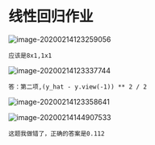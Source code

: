 # 线性回归作业

![image-20200214123259056](/home/jarvis/.config/Typora/typora-user-images/image-20200214123259056.png)

```
应该是8x1,1x1
```

![image-20200214123337744](/home/jarvis/.config/Typora/typora-user-images/image-20200214123337744.png)

```
答：第二项,(y_hat - y.view(-1)) ** 2 / 2
```

![image-20200214123358641](/home/jarvis/.config/Typora/typora-user-images/image-20200214123358641.png)

![image-20200214144907533](/home/jarvis/.config/Typora/typora-user-images/image-20200214144907533.png)

```
这题我做错了，正确的答案是0.112
```

